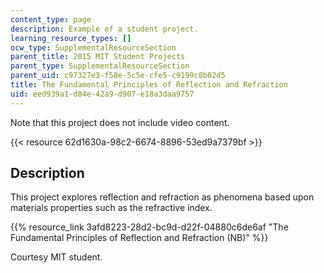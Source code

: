 ```yaml
---
content_type: page
description: Example of a student project.
learning_resource_types: []
ocw_type: SupplementalResourceSection
parent_title: 2015 MIT Student Projects
parent_type: SupplementalResourceSection
parent_uid: c97327e3-f58e-5c5e-cfe5-c9199c8b02d5
title: The Fundamental Principles of Reflection and Refraction
uid: eed939a1-d84e-42a9-d907-e18a3daa9757
---
```


Note that this project does not include video content.

{{< resource 62d1630a-98c2-6674-8896-53ed9a7379bf >}}

Description
-----------

This project explores reflection and refraction as phenomena based upon materials properties such as the refractive index.

{{% resource_link 3afd8223-28d2-bc9d-d22f-04880c6de6af "The Fundamental Principles of Reflection and Refraction (NB)" %}}

Courtesy MIT student.